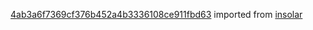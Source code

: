[4ab3a6f7369cf376b452a4b3336108ce911fbd63](https://github.com/insolar/insolar/commit/4ab3a6f7369cf376b452a4b3336108ce911fbd63) imported from [insolar](https://github.com/insolar/insolar)
